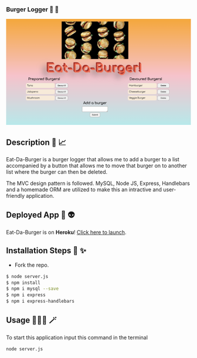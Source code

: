 ### Burger Logger 🍔 🦸
![A look inside this application](public/assets/images/eat-da-burger_mockup.png)

## Description  🍔 📈  
Eat-Da-Burger is a burger logger that allows me to add a burger to a list accompanied by a button that allows me to move that burger on to another list where the burger can then be deleted. 

The MVC design pattern is followed. MySQL, Node JS, Express, Handlebars and a homemade ORM are utilized to make this an intractive and user-friendly application. 

## Deployed App  🚀 👽  
Eat-Da-Burger is on **Heroku**! [Click here to launch](https://log-my-burgers.herokuapp.com/).

## Installation Steps 🦾 ✨ 
* Fork the repo.
```bash
$ node server.js
$ npm install
$ npm i mysql --save
$ npm i express
$ npm i express-handlebars
```

## Usage 👩🏽‍🏫 🪄 
To start this application input this command in the terminal
```bash
node server.js
```
